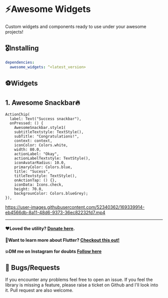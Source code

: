 # ⚡Awesome Widgets

Custom widgets and components ready to use under your awesome projects!

## 🎖Installing

```yaml
dependencies:
  awesome_widgets: ^<latest_version>
```

## ⚽Widgets

## 1. Awesome Snackbar🔥

```
ActionChip(
  label: Text("Success snackbar"),
  onPressed: () {
    AwesomeSnackbar.style1(
    subtitleTextstyle: TextStyle(),
    subTitle: "Congratulations!",
    context: context,
    iconColor: Colors.white,
    width: 80.0,
    actionLabel: "Okay",
    actionLabelTextstyle: TextStyle(),
    iconAvatarRadius: 10.0,
    primaryColor: Colors.blue,
    title: "Sucess",
    titleTextstyle: TextStyle(),
    onActionTap: () {},
    iconData: Icons.check,
    height: 70.0,
    backgrounColor: Colors.blueGrey);
}),
```

https://user-images.githubusercontent.com/52340362/169339914-eb4566db-8a11-48d6-9373-36ec82232fd7.mp4

-----------------------------------------------------------------------------


#### ❤Loved the utility? [Donate here](https://www.paypal.com/paypalme/abhishvekk).
#### 🚀Want to learn more about Flutter? [Checkout this out!](https://www.youtube.com/channel/UCIxJGxcB4pSrIvuv8FyuqUA)
#### 💥DM me on Instagram for doubts [Follow here](https://www.instagram.com/abhishvek/)

## 🐛 Bugs/Requests

If you encounter any problems feel free to open an issue. If you feel the library is
missing a feature, please raise a ticket on Github and I'll look into it.
Pull request are also welcome.